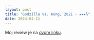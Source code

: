 ```yaml
---
layout: post
title: "Godzilla vs. Kong, 2021 - ★★★½"
date: 2024-04-11
---
```


Moj review je na [ovom linku](https://letterboxd.com/pavlesap/film/godzilla-vs-kong/1/).
